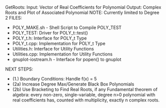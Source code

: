 GetRoots: Input: Vector of Real Coefficients for Polynomial
          Output: Complex Roots and Plot of Associated Polynomial
          NOTE:  Currently limited to Degree 2
FILES:
 - POLY_MAKE.sh - Shell Script to Compile POLY_TEST
 - POLY_TEST: Driver for POLY_t::test()
 - POLY_t.h: Interface for POLY_t Type
 - POLY_t.cpp: Implementation for POLY_t Type
 - Utilities.h: Interface for Utility Functions
 - Utilities.cpp: Implementation for Utility Functions
 - gnuplot-iostream.h - Interface for popen() to gnuplot
 
NEXT STEPS:
 - (1.) Boundary Conditions: Handle f(x) = 5
 - (2a) Increase Degree Max/Generate Black Box Polynomials
 - (2b) Use Bracketing to Find Real Roots, if any
Fundamental theorem of algebra: every non-zero, single-variable, degree n>0 polynomial with real coefficients has, 
                                counted with multiplicity, exactly n complex roots.
